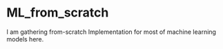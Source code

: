 # ML_from_scratch
I am gathering from-scratch Implementation for most of machine learning models here. 
